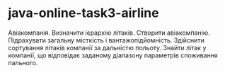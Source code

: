 # java-online-task3-airline

Авіакомпанія. Визначити ієрархію літаків. Створити авіакомпанію. Підрахувати загальну місткість і вантажопідйомність. Здійснити сортування літаків компанії за дальністю польоту. Знайти літак у компанії, що відповідає заданому діапазону параметрів споживання пального.

